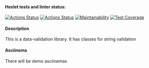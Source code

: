 #### Hexlet tests and linter status:
[![Actions Status](https://github.com/Iliatar/java-project-78/actions/workflows/hexlet-check.yml/badge.svg)](https://github.com/Iliatar/java-project-78/actions)
[![Actions Status](https://github.com/Iliatar/java-project-78/actions/workflows/main.yml/badge.svg)](https://github.com/Iliatar/java-project-78/actions)
[![Maintainability](https://api.codeclimate.com/v1/badges/c7febc4b77e3bbd37b60/maintainability)](https://codeclimate.com/github/Iliatar/java-project-78/maintainability)
[![Test Coverage](https://api.codeclimate.com/v1/badges/c7febc4b77e3bbd37b60/test_coverage)](https://codeclimate.com/github/Iliatar/java-project-78/test_coverage)

#### Description
<p>This is a data-validation library. It has classes for string validation</p>

#### Asciinema
<p>There will be demo asciinemas</p>
